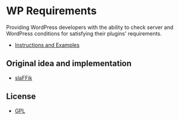 # WP Requirements

Providing WordPress developers with the ability to check server and WordPress conditions for satisfying their plugins' requirements.

* [Instructions and Examples](./docs/)

## Original idea and implementation

* [slaFFik](https://github.com/slaffik)

## License

* [GPL](https://github.com/slaFFik/wp-requirements/blob/master/LICENSE)
